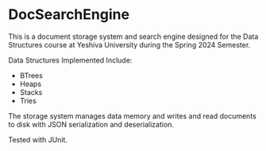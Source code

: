# DocSearchEngine

This is a document storage system and search engine designed for the Data Structures course at Yeshiva University during the Spring 2024 Semester.

Data Structures Implemented Include:
- BTrees
- Heaps
- Stacks
- Tries

The storage system manages data memory and writes and read documents to disk with JSON serialization and deserialization.

Tested with JUnit.